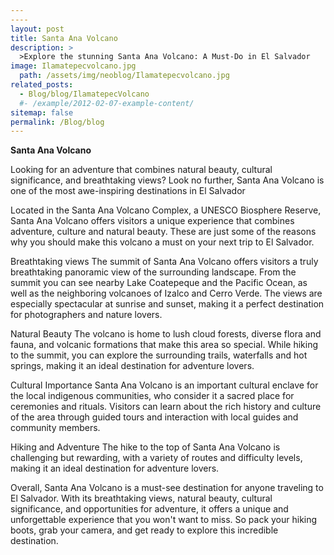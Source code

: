 ```yaml
---
----
layout: post
title: Santa Ana Volcano
description: >
  >Explore the stunning Santa Ana Volcano: A Must-Do in El Salvador
image: Ilamatepecvolcano.jpg
  path: /assets/img/neoblog/Ilamatepecvolcano.jpg
related_posts:
  - Blog/blog/IlamatepecVolcano
  #- /example/2012-02-07-example-content/
sitemap: false
permalink: /Blog/blog
---
```

  <strong>Santa Ana Volcano</strong>

  Looking for an adventure that combines natural beauty, cultural significance, and breathtaking views? Look no further, Santa Ana Volcano is one of the most awe-inspiring destinations in El Salvador

  Located in the Santa Ana Volcano Complex, a UNESCO Biosphere Reserve, Santa Ana Volcano offers visitors a unique experience that combines adventure, culture and natural beauty. These are just some of the reasons why you should make this volcano a must on your next trip to El Salvador.

  Breathtaking views
  The summit of Santa Ana Volcano offers visitors a truly breathtaking panoramic view of the surrounding landscape. From the summit you can see nearby Lake Coatepeque and the Pacific Ocean, as well as the neighboring volcanoes of Izalco and Cerro Verde. The views are especially spectacular at sunrise and sunset, making it a perfect destination for photographers and nature lovers.

  Natural Beauty
  The volcano is home to lush cloud forests, diverse flora and fauna, and volcanic formations that make this area so special. While hiking to the summit, you can explore the surrounding trails, waterfalls and hot springs, making it an ideal destination for adventure lovers.

  Cultural Importance
  Santa Ana Volcano is an important cultural enclave for the local indigenous communities, who consider it a sacred place for ceremonies and rituals. Visitors can learn about the rich history and culture of the area through guided tours and interaction with local guides and community members.

  Hiking and Adventure
  The hike to the top of Santa Ana Volcano is challenging but rewarding, with a variety of routes and difficulty levels, making it an ideal destination for adventure lovers.

  Overall, Santa Ana Volcano is a must-see destination for anyone traveling to El Salvador. With its breathtaking views, natural beauty, cultural significance, and opportunities for adventure, it offers a unique and unforgettable experience that you won't want to miss. So pack your hiking boots, grab your camera, and get ready to explore this incredible destination.
